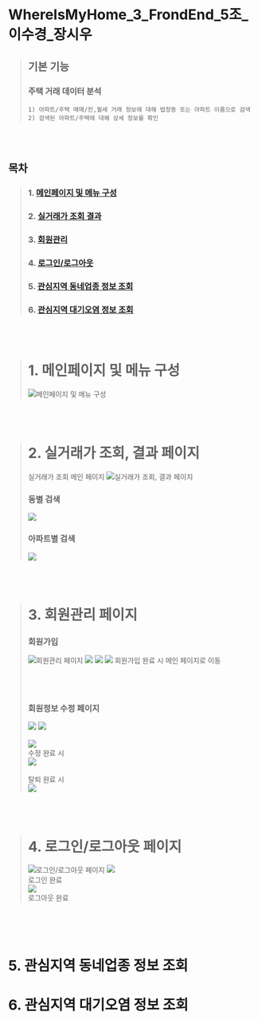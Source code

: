 # WhereIsMyHome_3_FrondEnd_5조_이수경_장시우


> ## 기본 기능
> ### 주택 거래 데이터 분석
>	  1) 아파트/주택 매매/전,월세 거래 정보에 대해 법정동 또는 아파트 이름으로 검색
>	  2) 검색된 아파트/주택에 대해 상세 정보를 확인
<br><br>

## 목차
> ###  1. [메인페이지 및 메뉴 구성](#1-메인페이지-및-메뉴-구성)
> ###  2. [실거래가 조회 결과](#2-실거래가-조회-결과-페이지)
> ###  3. [회원관리](#3-회원관리-페이지)
> ###  4. [로그인/로그아웃 ](#4-로그인로그아웃-페이지)
> ###  5. [관심지역 동네업종 정보 조회](#5-관심지역-동네업종-정보-조회)
> ###  6. [관심지역 대기오염 정보 조회](#6-관심지역-대기오염-정보-조회)

<br><br>

> # 1. 메인페이지 및 메뉴 구성
> ![메인페이지 및 메뉴 구성](./page/index.png)

<br><br>
> # 2. 실거래가 조회, 결과 페이지
> 실거래가 조회 메인 페이지
> ![실거래가 조회, 결과 페이지](./page/aptlist.png)
> ###  동별 검색 
> ![](./page/searchByDong.png)
> ### 아파트별 검색
> ![](./page/searchByApt.png)

<br><br>
> # 3. 회원관리 페이지
> ### 회원가입 
> ![회원관리 페이지](./page/register.png)
> ![](./page/register2.PNG)
> ![](./page/register3.PNG)
> ![](./page/register4.PNG)
회원가입 완료 시 메인 페이지로 이동<br><br><br><br>
> ### 회원정보 수정 페이지
> ![](./page/update.PNG)
> ![](./page/update2.PNG)<br><br>
> ![](./page/update3.png) <br>
수정 완료 시 <br>
> ![](./page/update4.PNG) <br><br>
탈퇴 완료 시 <br>
> ![](./page/delete.PNG)

<br><br>
> # 4. 로그인/로그아웃 페이지
> ![로그인/로그아웃 페이지](./page/login.png)
> ![](./page/index2.PNG) <br>
로그인 완료<br>
> ![](./page/index3.PNG) <br>
로그아웃 완료<br>

<br><br><br>
# 5. 관심지역 동네업종 정보 조회

# 6. 관심지역 대기오염 정보 조회

